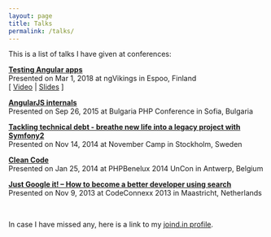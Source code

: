 ```yaml
---
layout: page
title: Talks
permalink: /talks/
---
```


This is a list of talks I have given at conferences:

[**Testing Angular apps**](https://2018.ngvikings.org/schedule/day1?sessionId=120)<br>
Presented on Mar 1, 2018 at ngVikings in Espoo, Finland<br>
[ [Video](https://youtu.be/rjXJtIEQ3rw) |
[Slides](http://cvuorinen.net/testing-angular-apps-slides/) ]<br>

[**AngularJS internals**](https://joind.in/14873)<br>
Presented on Sep 26, 2015 at Bulgaria PHP Conference in Sofia, Bulgaria

[**Tackling technical debt - breathe new life into a legacy project with Symfony2**](https://joind.in/12538)<br>
Presented on Nov 14, 2014 at November Camp in Stockholm, Sweden

[**Clean Code**](https://joind.in/10482)<br>
Presented on Jan 25, 2014 at PHPBenelux 2014 UnCon in Antwerp, Belgium

[**Just Google it! – How to become a better developer using search**](https://joind.in/9932)<br>
Presented on Nov 9, 2013 at CodeConnexx 2013 in Maastricht, Netherlands

<br>

In case I have missed any, here is a link to my [joind.in profile](http://joind.in/user/view/20402).

